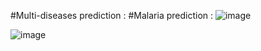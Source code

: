 
#Multi-diseases prediction : 
#Malaria prediction : 
![image](https://github.com/ArthurStarks/Malaria_Prediction/assets/137041166/5a0e52e6-77f2-4053-9704-c2e1930f26e2)

![image](https://github.com/ArthurStarks/Malaria_Prediction/assets/137041166/602dfb2b-30e3-4ac0-a2d8-10c7758c7fd0)

